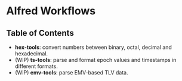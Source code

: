 # Alfred Workflows

## Table of Contents

* **hex-tools**: convert numbers between binary, octal, decimal and hexadecimal.
* (WIP) **ts-tools**: parse and format epoch values and timestamps in different formats.
* (WIP) **emv-tools**: parse EMV-based TLV data.
